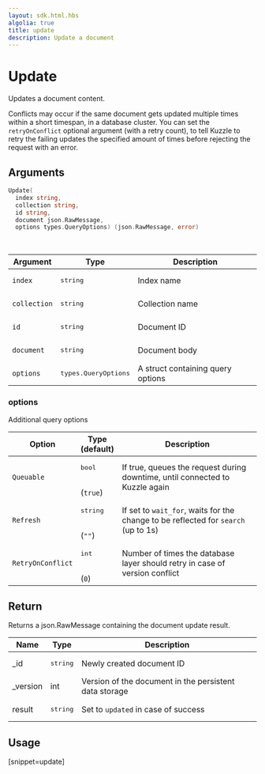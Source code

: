 ```yaml
---
layout: sdk.html.hbs
algolia: true
title: update
description: Update a document
---
```


# Update

Updates a document content.

Conflicts may occur if the same document gets updated multiple times within a short timespan, in a database cluster.
You can set the `retryOnConflict` optional argument (with a retry count), to tell Kuzzle to retry the failing updates the specified amount of times before rejecting the request with an error.

## Arguments

```go
Update(
  index string,
  collection string,
  id string,
  document json.RawMessage,
  options types.QueryOptions) (json.RawMessage, error)
```

<br/>

| Argument | Type | Description |
| --- | --- | --- |
| `index` | <pre>string</pre> | Index name |
| `collection` | <pre>string</pre> | Collection name |
| `id` | <pre>string</pre> | Document ID |
| `document` | <pre>string</pre> | Document body |
| `options` | <pre>types.QueryOptions</pre> | A struct containing query options |

### options

Additional query options

| Option | Type<br/>(default) | Description |
| --- | --- | --- |
| `Queuable` | <pre>bool</pre> <br/>(`true`) | If true, queues the request during downtime, until connected to Kuzzle again |
| `Refresh` | <pre>string</pre><br/>(`""`) | If set to `wait_for`, waits for the change to be reflected for `search` (up to 1s) |
| `RetryOnConflict` | <pre>int</pre><br/>(`0`) | Number of times the database layer should retry in case of version conflict |

## Return

Returns a json.RawMessage containing the document update result.

| Name | Type | Description
| --- | --- | ---
| _id | <pre>string</pre> | Newly created document ID
| _version | int | Version of the document in the persistent data storage
| result | <pre>string</pre> | Set to `updated` in case of success

## Usage

[snippet=update]
